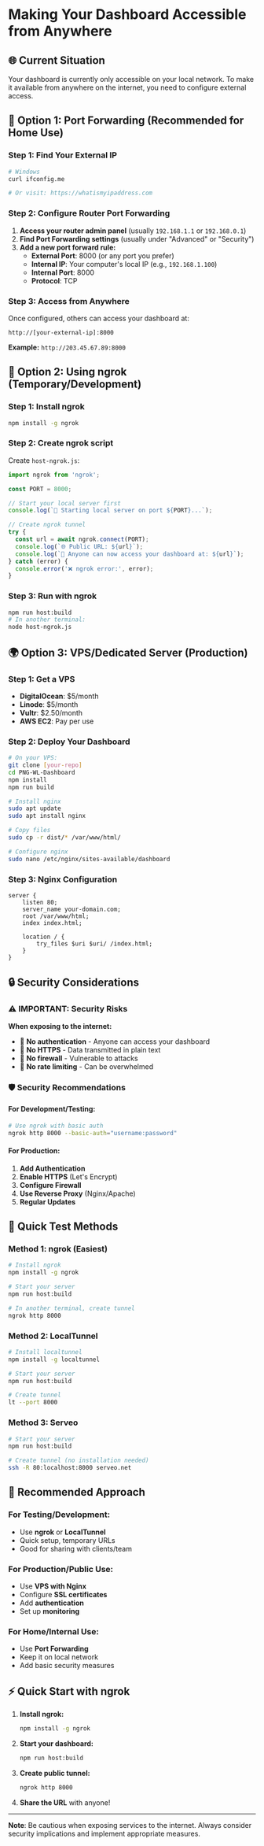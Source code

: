 # Making Your Dashboard Accessible from Anywhere

## 🌐 Current Situation
Your dashboard is currently only accessible on your local network. To make it available from anywhere on the internet, you need to configure external access.

## 🚀 Option 1: Port Forwarding (Recommended for Home Use)

### Step 1: Find Your External IP
```bash
# Windows
curl ifconfig.me

# Or visit: https://whatismyipaddress.com
```

### Step 2: Configure Router Port Forwarding
1. **Access your router admin panel** (usually `192.168.1.1` or `192.168.0.1`)
2. **Find Port Forwarding settings** (usually under "Advanced" or "Security")
3. **Add a new port forward rule:**
   - **External Port**: 8000 (or any port you prefer)
   - **Internal IP**: Your computer's local IP (e.g., `192.168.1.100`)
   - **Internal Port**: 8000
   - **Protocol**: TCP

### Step 3: Access from Anywhere
Once configured, others can access your dashboard at:
```
http://[your-external-ip]:8000
```

**Example:** `http://203.45.67.89:8000`

## 🔧 Option 2: Using ngrok (Temporary/Development)

### Step 1: Install ngrok
```bash
npm install -g ngrok
```

### Step 2: Create ngrok script
Create `host-ngrok.js`:
```javascript
import ngrok from 'ngrok';

const PORT = 8000;

// Start your local server first
console.log(`🚀 Starting local server on port ${PORT}...`);

// Create ngrok tunnel
try {
  const url = await ngrok.connect(PORT);
  console.log(`🌐 Public URL: ${url}`);
  console.log(`📱 Anyone can now access your dashboard at: ${url}`);
} catch (error) {
  console.error('❌ ngrok error:', error);
}
```

### Step 3: Run with ngrok
```bash
npm run host:build
# In another terminal:
node host-ngrok.js
```

## 🌍 Option 3: VPS/Dedicated Server (Production)

### Step 1: Get a VPS
- **DigitalOcean**: $5/month
- **Linode**: $5/month  
- **Vultr**: $2.50/month
- **AWS EC2**: Pay per use

### Step 2: Deploy Your Dashboard
```bash
# On your VPS:
git clone [your-repo]
cd PNG-WL-Dashboard
npm install
npm run build

# Install nginx
sudo apt update
sudo apt install nginx

# Copy files
sudo cp -r dist/* /var/www/html/

# Configure nginx
sudo nano /etc/nginx/sites-available/dashboard
```

### Step 3: Nginx Configuration
```nginx
server {
    listen 80;
    server_name your-domain.com;
    root /var/www/html;
    index index.html;

    location / {
        try_files $uri $uri/ /index.html;
    }
}
```

## 🔒 Security Considerations

### ⚠️ **IMPORTANT: Security Risks**

**When exposing to the internet:**
- 🔴 **No authentication** - Anyone can access your dashboard
- 🔴 **No HTTPS** - Data transmitted in plain text
- 🔴 **No firewall** - Vulnerable to attacks
- 🔴 **No rate limiting** - Can be overwhelmed

### 🛡️ **Security Recommendations**

#### For Development/Testing:
```bash
# Use ngrok with basic auth
ngrok http 8000 --basic-auth="username:password"
```

#### For Production:
1. **Add Authentication**
2. **Enable HTTPS** (Let's Encrypt)
3. **Configure Firewall**
4. **Use Reverse Proxy** (Nginx/Apache)
5. **Regular Updates**

## 📱 Quick Test Methods

### Method 1: ngrok (Easiest)
```bash
# Install ngrok
npm install -g ngrok

# Start your server
npm run host:build

# In another terminal, create tunnel
ngrok http 8000
```

### Method 2: LocalTunnel
```bash
# Install localtunnel
npm install -g localtunnel

# Start your server
npm run host:build

# Create tunnel
lt --port 8000
```

### Method 3: Serveo
```bash
# Start your server
npm run host:build

# Create tunnel (no installation needed)
ssh -R 80:localhost:8000 serveo.net
```

## 🎯 Recommended Approach

### For **Testing/Development**:
- Use **ngrok** or **LocalTunnel**
- Quick setup, temporary URLs
- Good for sharing with clients/team

### For **Production/Public Use**:
- Use **VPS with Nginx**
- Configure **SSL certificates**
- Add **authentication**
- Set up **monitoring**

### For **Home/Internal Use**:
- Use **Port Forwarding**
- Keep it on local network
- Add basic security measures

## ⚡ Quick Start with ngrok

1. **Install ngrok:**
   ```bash
   npm install -g ngrok
   ```

2. **Start your dashboard:**
   ```bash
   npm run host:build
   ```

3. **Create public tunnel:**
   ```bash
   ngrok http 8000
   ```

4. **Share the URL** with anyone!

---

**Note**: Be cautious when exposing services to the internet. Always consider security implications and implement appropriate measures. 